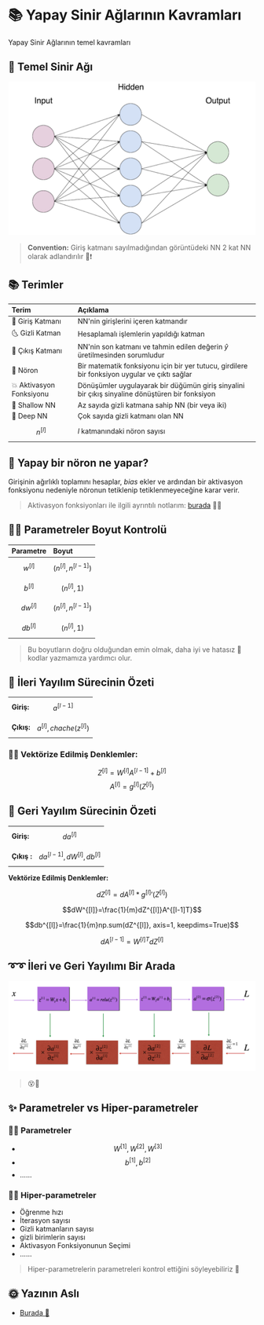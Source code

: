 # 📚 Yapay Sinir Ağlarının Kavramları

Yapay Sinir Ağlarının temel kavramları

## 🍭 Temel Sinir Ağı

![](../.gitbook/assets/basicann.png)

> **Convention:** Giriş katmanı sayılmadığından görüntüdeki NN 2 kat NN olarak adlandırılır 📢❗

## 📚 Terimler

| Terim | Açıklama |
| :--- | :--- |
| 🌚 Giriş Katmanı | NN'nin girişlerini içeren katmandır |
| 🌜 Gizli Katman | Hesaplamalı işlemlerin yapıldığı katman |
| 🌝 Çıkış Katmanı | NN'nin son katmanı ve tahmin edilen değerin _ŷ_ üretilmesinden sorumludur |
| 🧠 Nöron | Bir matematik fonksiyonu için bir yer tutucu, girdilere bir fonksiyon uygular ve çıktı sağlar |
| 💥 Aktivasyon Fonksiyonu | Dönüşümler uygulayarak bir düğümün giriş sinyalini bir çıkış sinyaline dönüştüren bir fonksiyon |
| 👶 Shallow NN | Az sayıda gizli katmana sahip NN \(bir veya iki\) |
| 💪 Deep NN | Çok sayıda gizli katmanı olan NN |
| $$n^{[l]}$$ | _l_ katmanındaki nöron sayısı |

## 🧠 Yapay bir nöron ne yapar?

Girişinin ağırlıklı toplamını hesaplar, _bias_ ekler ve ardından bir aktivasyon fonksiyonu nedeniyle nöronun tetiklenip tetiklenmeyeceğine karar verir.

> Aktivasyon fonksiyonları ile ilgili ayrıntılı notlarım: [burada](https://github.com/asmaamirkhan/DeepLearningNotes-tr/tree/e17776b1b8771d34c5ad3be2b028a41ce37fe32c/0-NNKavramları/3-AktivasyonFonksiyonları.md) 👩‍🏫

## 👩‍🔧 Parametreler Boyut Kontrolü

| Parametre | Boyut |
| :--- | :--- |
| $$w^{[l]}$$ | $$(n^{[l]},n^{[l-1]})$$ |
| $$b^{[l]}$$ | $$(n^{[l]},1)$$ |
| $$dw^{[l]}$$ | $$(n^{[l]},n^{[l-1]})$$ |
| $$db^{[l]}$$ | $$(n^{[l]},1)$$ |

> Bu boyutların doğru olduğundan emin olmak, daha iyi ve hatasız 🐛 kodlar yazmamıza yardımcı olur.

## 🎈 İleri Yayılım Sürecinin Özeti

|  |  |
| :--- | :--- |
| **Giriş:** | $$a^{[l-1]}$$ |
| **Çıkış:** | $$a^{[l]}, chache (z^{[l]})$$ |

### 👩‍🔧 Vektörize Edilmiş Denklemler:

$$Z^{[l]} =W^{[l]}A^{[l-1]}+b^{[l]}$$ $$A^{[l]} = g^{[l]}(Z^{[l]})$$

## 🎈 Geri Yayılım Sürecinin Özeti

|  |  |
| :--- | :--- |
| **Giriş:** | $$da^{[l]}$$ |
| **Çıkış :** | $$da^{[l-1]}, dW^{[l]}, db^{[l]}$$ |

**Vektörize Edilmiş Denklemler:**

$$dZ^{[l]}=dA^{[l]} * {g^{[l]}}'(Z^{[l]})$$

$$dW^{[l]}=\frac{1}{m}dZ^{[l]}A^{[l-1]T}$$

$$db^{[l]}=\frac{1}{m}np.sum(dZ^{[l]}, axis=1, keepdims=True)$$

$$dA^{[l-1]}=W^{[l]T}dZ^{[l]}$$

## ➰➰ İleri ve Geri Yayılımı Bir Arada

![](../.gitbook/assets/forbacksummary.png)

> 😵🤕

## ✨ Parametreler vs Hiper-parametreler

### 👩‍🏫 Parametreler

* $$W^{[1]}, W^{[2]}, W^{[3]}$$
* $$b^{[1]}, b^{[2]}$$
* ......

### 👩‍🔧 Hiper-parametreler

* Öğrenme hızı
* İterasyon sayısı
* Gizli katmanların sayısı
* gizli birimlerin sayısı
* Aktivasyon Fonksiyonunun Seçimi 
* ......

> Hiper-parametrelerin parametreleri kontrol ettiğini söyleyebiliriz 🤔

## 🌞 Yazının Aslı

* [Burada 🐾](https://dl.asmaamir.com/0-nnconcepts/3-nnconcepts)

